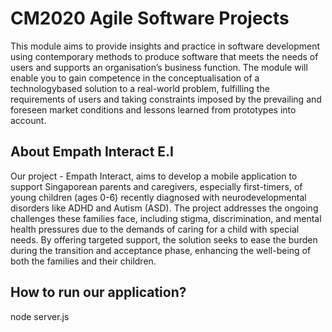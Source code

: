 # CM2020 Agile Software Projects 

This module aims to provide insights and practice in software development using contemporary
methods to produce software that meets the needs of users and supports an organisation’s business
function. The module will enable you to gain competence in the conceptualisation of a technologybased solution to a real-world problem, fulfilling the requirements of users and taking constraints
imposed by the prevailing and foreseen market conditions and lessons learned from prototypes into
account.

## About Empath Interact E.I
Our project - Empath Interact, aims to develop a mobile application to support Singaporean parents and caregivers, especially first-timers, of young children (ages 0-6) recently diagnosed with neurodevelopmental disorders like ADHD and Autism (ASD). The project addresses the ongoing challenges these families face, including stigma, discrimination, and mental health pressures due to the demands of caring for a child with special needs. By offering targeted support, the solution seeks to ease the burden during the transition and acceptance phase, enhancing the well-being of both the families and their children.

## How to run our application?
node server.js
